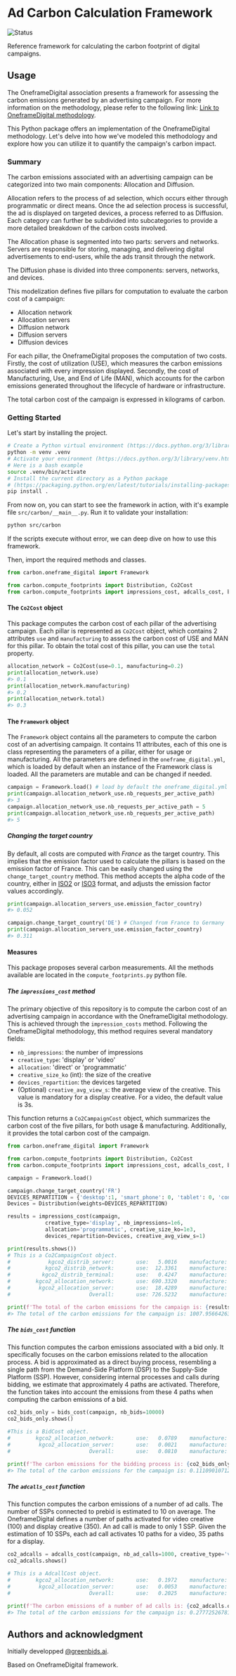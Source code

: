 # Ad Carbon Calculation Framework

![Status](https://img.shields.io/badge/alpha-green?label=status)

Reference framework for calculating the carbon footprint of digital campaigns.

## Usage

The OneframeDigital association presents a framework for assessing the carbon emissions generated by an advertising campaign. For more information on the methodology, please refer to the following link:
[Link to OneframeDigital methodology](https://www.sri-france.org/wp-content/uploads/2023/06/SRI_Calculating-the-carbon-footprint_V2.pdf).

This Python package offers an implementation of the OneframeDigital methodology. Let's delve into how we've modeled this methodology and explore how you can utilize it to quantify the campaign's carbon impact.

### Summary

The carbon emissions associated with an advertising campaign can be categorized into two main components: Allocation and Diffusion.

Allocation refers to the process of ad selection, which occurs either through programmatic or direct means. Once the ad selection process is successful, the ad is displayed on targeted devices, a process referred to as Diffusion. Each category can further be subdivided into subcategories to provide a more detailed breakdown of the carbon costs involved.

The Allocation phase is segmented into two parts: servers and networks. Servers are responsible for storing, managing, and delivering digital advertisements to end-users, while the ads transit through the network.

The Diffusion phase is divided into three components: servers, networks, and devices.

This modelization defines five pillars for computation to evaluate the carbon cost of a campaign:

- Allocation network
- Allocation servers
- Diffusion network
- Diffusion servers
- Diffusion devices

For each pillar, the OneframeDigital proposes the computation of two costs. Firstly, the cost of utilization (USE), which measures the carbon emissions associated with every impression displayed. Secondly, the cost of Manufacturing, Use, and End of Life (MAN), which accounts for the carbon emissions generated throughout the lifecycle of hardware or infrastructure.

The total carbon cost of the campaign is expressed in kilograms of carbon.

### Getting Started

Let's start by installing the project.

```bash
# Create a Python virtual environment (https://docs.python.org/3/library/venv.html)
python -m venv .venv
# Activate your environment (https://docs.python.org/3/library/venv.html#how-venvs-work)
# Here is a bash example
source .venv/bin/activate
# Install the current directory as a Python package
# (https://packaging.python.org/en/latest/tutorials/installing-packages/#installing-from-a-local-src-tree)
pip install .
```

From now on, you can start to see the framework in action, with it's example file `src/carbon/__main__.py`.
Run it to validate your installation:

```bash
python src/carbon
```

If the scripts execute without error, we can deep dive on how to use this framework.

Then, import the required methods and classes.

```python
from carbon.oneframe_digital import Framework

from carbon.compute_footprints import Distribution, Co2Cost
from carbon.compute_footprints import impressions_cost, adcalls_cost, bids_cost
```

#### The `Co2Cost` object

This package computes the carbon cost of each pillar of the advertising campaign. Each pillar is represented as `Co2Cost` object, which contains 2 attributes `use` and `manufacturing` to assess the carbon cost of USE and MAN for this pillar. To obtain the total cost of this pillar, you can use the `total` property.

```python
allocation_network = Co2Cost(use=0.1, manufacturing=0.2)
print(allocation_network.use)
#> 0.1
print(allocation_network.manufacturing)
#> 0.2
print(allocation_network.total)
#> 0.3
```

#### The `Framework` object

The `Framework` object contains all the parameters to compute the carbon cost of an advertising campaign. It contains 11 attributes, each of this one is class representing the parameters of a pillar, either for usage or manufacturing.
All the parameters are defined in the `oneframe_digital.yml`, which is loaded by default when an instance of the Framework class is loaded. All the parameters are mutable and can be changed if needed.

```python
campaign = Framework.load() # load by default the oneframe_digital.yml
print(campaign.allocation_network_use.nb_requests_per_active_path)
#> 3
campaign.allocation_network_use.nb_requests_per_active_path = 5
print(campaign.allocation_network_use.nb_requests_per_active_path)
#> 5
```

##### Changing the target country

By default, all costs are computed with *France* as the target country. This implies that the emission factor used to calculate the pillars is based on the emission factor of France. This can be easily changed using the `change_target_country` method.  This method accepts the alpha code of the country, either in [ISO2](https://en.wikipedia.org/wiki/ISO_3166-1_alpha-2) or [ISO3](https://en.wikipedia.org/wiki/ISO_3166-1_alpha-3) format, and adjusts the emission factor values accordingly.

```python
print(campaign.allocation_servers_use.emission_factor_country)
#> 0.052

campaign.change_target_country('DE') # Changed from France to Germany
print(campaign.allocation_servers_use.emission_factor_country)
#> 0.311
```

#### Measures

This package proposes several carbon measurements. All the methods available are located in the `compute_footprints.py` python file.

##### The `impressions_cost` method

The primary objective of this repository is to compute the carbon cost of an advertising campaign in accordance with the OneframeDigital methodology. This is achieved through the `impression_costs` method. Following the OneframeDigital methodology, this method requires several mandatory fields:

- `nb_impressions`: the number of impressions
- `creative_type`: 'display' or 'video'
- `allocation`: 'direct' or 'programmatic'
- `creative_size_ko` (int): the size of the creative
- `devices_repartition`: the devices targeted
- (Optional) `creative_avg_view_s`: the average view of the creative. This value is mandatory for a display creative. For a video, the default value is 3s.

This function returns a `Co2CampaignCost` object, which summarizes the carbon cost of the five pillars, for both usage & manufacturing. Additionally, it provides the total carbon cost of the campaign.

```python
from carbon.oneframe_digital import Framework

from carbon.compute_footprints import Distribution, Co2Cost
from carbon.compute_footprints import impressions_cost, adcalls_cost, bids_cost

campaign = Framework.load()

campaign.change_target_country('FR')
DEVICES_REPARTITION = {'desktop':1, 'smart_phone': 0, 'tablet': 0, 'connected_tv':0}
Devices = Distribution(weights=DEVICES_REPARTITION)

results = impressions_cost(campaign,
            creative_type='display', nb_impressions=1e6,
            allocation='programmatic', creative_size_ko=1e3,
            devices_repartition=Devices, creative_avg_view_s=1)

print(results.shows())
# This is a Co2CampaignCost object.
#            kgco2_distrib_server:       use:   5.0016    manufacture:   0.1856
#           kgco2_distrib_network:       use:  12.3361    manufacture:   4.7840
#          kgco2_distrib_terminal:       use:   0.4247    manufacture:  13.1863
#        kgco2_allocation_network:       use: 690.3320    manufacture: 202.3402
#         kgco2_allocation_server:       use:  18.4289    manufacture:  60.9374
#                         Overall:       use: 726.5232    manufacture: 281.4334

print(f'The total of the carbon emissions for the campaign is: {results.overall.total} kgco2')
#> The total of the carbon emissions for the campaign is: 1007.9566426365125 kgco2
```

##### The `bids_cost` function

This function computes the carbon emissions associated with a bid only. It specifically focuses on the carbon emissions related to the allocation process. A bid is approximated as a direct buying process, resembling a single path from the Demand-Side Platform (DSP) to the Supply-Side Platform (SSP). However, considering internal processes and calls during bidding, we estimate that approximately 4 paths are activated. Therefore, the function takes into account the emissions from these 4 paths when computing the carbon emissions of a bid.

```python
co2_bids_only = bids_cost(campaign, nb_bids=10000)
co2_bids_only.shows()

#This is a BidCost object.
#        kgco2_allocation_network:       use:   0.0789    manufacture:   0.0231
#         kgco2_allocation_server:       use:   0.0021    manufacture:   0.0070
#                         Overall:       use:   0.0810    manufacture:   0.0301

print(f'The carbon emissions for the bidding process is: {co2_bids_only.overall.total} kgco2')
#> The total of the carbon emissions for the campaign is: 0.11109010712522793 kgco2
```

##### The `adcalls_cost` function

This function computes the carbon emissions of a number of ad calls. The number of SSPs connected to prebid is estimated to 10 on average.
The OneframeDigital defines a number of paths activated for video creative (100) and display creative (350).
An ad call is made to only 1 SSP. Given the estimation of 10 SSPs, each ad call activates 10 paths for a video, 35 paths for a display.

```python
co2_adcalls = adcalls_cost(campaign, nb_ad_calls=1000, creative_type='video')
co2_adcalls.shows()

# This is a AdcallCost object.
#        kgco2_allocation_network:       use:   0.1972    manufacture:   0.0578
#         kgco2_allocation_server:       use:   0.0053    manufacture:   0.0174
#                         Overall:       use:   0.2025    manufacture:   0.0752

print(f'The carbon emissions of a number of ad calls is: {co2_adcalls.overall.total} kgco2')
#> The total of the carbon emissions for the campaign is: 0.27772526781306983 kgco2
```

## Authors and acknowledgment

Initially developped [@greenbids.ai](https://greenbids.ai).

Based on OneframeDigital framework.
